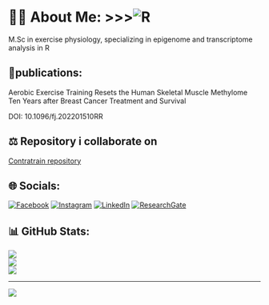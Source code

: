 # 👨‍🔬 About Me:                            >>>![R](https://img.shields.io/badge/r-%23276DC3.svg?style=for-the-badge&logo=r&logoColor=white)
M.Sc in exercise physiology, specializing in epigenome and transcriptome analysis in R

## 🧾publications:
Aerobic Exercise Training Resets the Human Skeletal Muscle Methylome Ten Years after Breast Cancer Treatment and Survival
  
DOI: 10.1096/fj.202201510RR

## ⚖ Repository i collaborate on
[Contratrain repository](https://github.com/dhammarstrom/contratrain)


## 🌐 Socials:
  [![Facebook](https://img.shields.io/badge/Facebook-%231877F2.svg?logo=Facebook&logoColor=white)](https://www.facebook.com/max.ullrich.969/) 
  [![Instagram](https://img.shields.io/badge/Instagram-%23E4405F.svg?logo=Instagram&logoColor=white)](https://instagram.com/max.ullrich) 
  [![LinkedIn](https://img.shields.io/badge/LinkedIn-%230077B5.svg?logo=linkedin&logoColor=white)](https://www.linkedin.com/in/maxullrich/) 
  [![ResearchGate](https://img.shields.io/badge/ResearchGate-0cb.svg?logo=ResearchGate&logoColor=white)](https://www.researchgate.net/profile/Max-Ullrich-5)


## 📊 GitHub Stats:
![](https://github-readme-stats.vercel.app/api?username=maxull&theme=blue-green&hide_border=false&include_all_commits=false&count_private=false)<br/>
![](https://github-readme-streak-stats.herokuapp.com/?user=maxull&theme=blue-green&hide_border=false)<br/>
![](https://github-readme-stats.vercel.app/api/top-langs/?username=maxull&theme=blue-green&hide_border=false&include_all_commits=false&count_private=false&layout=compact)

---
[![](https://visitcount.itsvg.in/api?id=maxull&icon=0&color=0)](https://visitcount.itsvg.in)

<!-- Proudly created with GPRM ( https://gprm.itsvg.in ) -->
